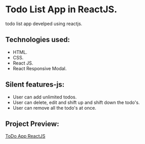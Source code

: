 # Todo List App in ReactJS.

todo list app develped using reactjs.

## Technologies used:

* HTML.
* CSS.
* React JS.
* React Responsive Modal.

## Silent features-js:

* User can add unlimited todos.
* User can delete, edit and shift up and shift down the todo's.
* User can remove all the todo's at once.

## Project Preview:

[ToDo App ReactJS](https://alitahir4024.github.io/todolist-app-react/)
